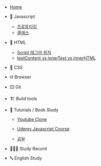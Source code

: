 -   [Home](/)

*   🍊 Javascript

    -   [프로토타입](/javascript/prototype.md)
    -   [클래스](/javascript/class.md)

*   🚂 HTML

    -   [Script 태그의 위치](/html/script태그의_위치.md)
    -   [textContent vs innerText vs innerHTML](/html/../../html/textcontent_innertext_innerhtml.md)

*   💅 CSS

*   🌐 Browser

*   🎞 Git

*   🏗 Build tools

*   📝 Tutorials / Book Study

    -   [Youtube Clone](/tutorials/youtubeClone.md)

    -   [Udemy Javascript Course](/tutorials/유데미-자바스크립트-정리.md)

    -   [공부](/자바스크립트_기초_스터디/01.데이터_타입.md)

*   👩🏻‍💻 Study Record

*   🔤 English Study
